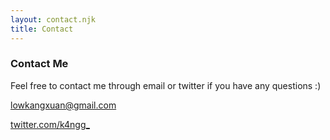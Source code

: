 ```yaml
---
layout: contact.njk
title: Contact
---
```

### Contact Me
<p>Feel free to contact me through email or twitter if you have any questions :)</p>
<div class="p-exclude">
    <p><a href="mailto: lowkangxuan@gmail.com">lowkangxuan@gmail.com</a></p>
    <p><a href="https://twitter.com/k4ngg_">twitter.com/k4ngg_</a></p>
</div>
